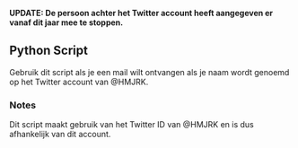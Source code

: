 **UPDATE: De persoon achter het Twitter account heeft aangegeven er vanaf dit jaar mee te stoppen.**

## Python Script

Gebruik dit script als je een mail wilt ontvangen als je naam wordt genoemd op het Twitter account van @HMJRK.

### Notes
Dit script maakt gebruik van het Twitter ID van @HMJRK en is dus afhankelijk van dit account.
